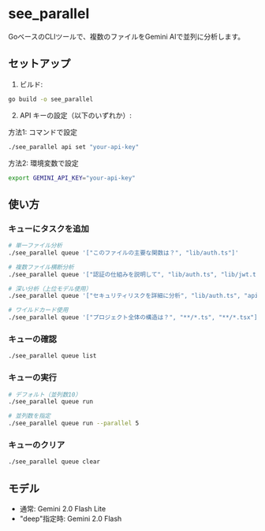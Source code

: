 # see_parallel

GoベースのCLIツールで、複数のファイルをGemini AIで並列に分析します。

## セットアップ

1. ビルド:
```bash
go build -o see_parallel
```

2. API キーの設定（以下のいずれか）:

方法1: コマンドで設定
```bash
./see_parallel api set "your-api-key"
```

方法2: 環境変数で設定
```bash
export GEMINI_API_KEY="your-api-key"
```

## 使い方

### キューにタスクを追加
```bash
# 単一ファイル分析
./see_parallel queue '["このファイルの主要な関数は？", "lib/auth.ts"]'

# 複数ファイル横断分析
./see_parallel queue '["認証の仕組みを説明して", "lib/auth.ts", "lib/jwt.ts", "middleware.ts"]'

# 深い分析（上位モデル使用）
./see_parallel queue '["セキュリティリスクを詳細に分析", "lib/auth.ts", "api/routes.ts", "deep"]'

# ワイルドカード使用
./see_parallel queue '["プロジェクト全体の構造は？", "**/*.ts", "**/*.tsx"]'
```

### キューの確認
```bash
./see_parallel queue list
```

### キューの実行
```bash
# デフォルト（並列数10）
./see_parallel queue run

# 並列数を指定
./see_parallel queue run --parallel 5
```

### キューのクリア
```bash
./see_parallel queue clear
```

## モデル
- 通常: Gemini 2.0 Flash Lite
- "deep"指定時: Gemini 2.0 Flash